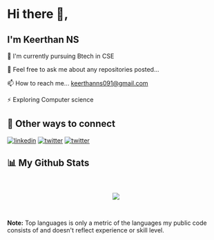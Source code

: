 
# Hi there 👋, 
## I'm Keerthan NS


🧠 I'm currently pursuing Btech in CSE

💬 Feel free to ask me about any repositories posted...

📫 How to reach me... keerthanns091@gmail.com

⚡️ Exploring Computer science


## 🔗 Other ways to connect

[![linkedin](https://camo.githubusercontent.com/162001cc0747178f47ced6e40de0cd16e375beb9b5fbca4ea3d520ecca78cd85/68747470733a2f2f696d672e69636f6e73382e636f6d2f666c75656e742f34382f3030303030302f6c696e6b6564696e2e706e67)](https://www.linkedin.com/in/keerthan-n-s-220142208/)
[![twitter](https://camo.githubusercontent.com/935991993635cd0e6398dd4368b13949a1bac7853b6361bd8d44bf95641f986a/68747470733a2f2f696d672e69636f6e73382e636f6d2f666c75656e742f34382f3030303030302f747769747465722e706e67)](https://twitter.com/keerthan_ns)
[![twitter](https://camo.githubusercontent.com/15de05815ac1eacce5ad522291d8fc1e7bc86b2aeb4e90b063a023044efe2a91/68747470733a2f2f696d672e69636f6e73382e636f6d2f666c75656e742f34382f3030303030302f696e7374616772616d2d6e65772e706e67)](https://instagram.com/keerthan_ns)


## 📊 My Github Stats

  <br/>
  <p align = "center">
  <img src = "https://github-readme-stats.vercel.app/api?username=keerthan2002&show_icons=true&count_private=true&theme=tokyonight&line_height=27">
</p><br/>

  <b>Note:</b> Top languages is only a metric of the languages my public code consists of and doesn't reflect experience or skill level.
